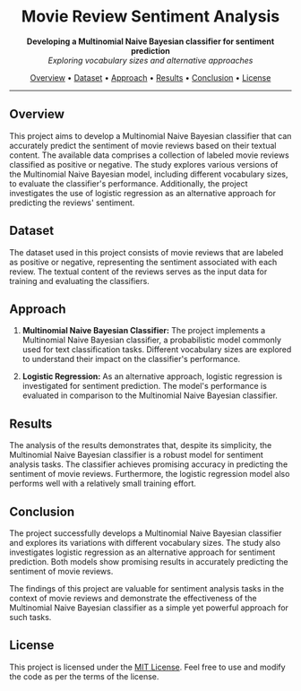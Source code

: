 <h1 align="center">Movie Review Sentiment Analysis</h1>

<p align="center">
  <b>Developing a Multinomial Naive Bayesian classifier for sentiment prediction</b>
  <br>
  <i>Exploring vocabulary sizes and alternative approaches</i>
</p>

<p align="center">
  <a href="#overview">Overview</a> •
  <a href="#dataset">Dataset</a> •
  <a href="#approach">Approach</a> •
  <a href="#results">Results</a> •
  <a href="#conclusion">Conclusion</a> •
  <a href="#license">License</a>
</p>

---

## Overview

This project aims to develop a Multinomial Naive Bayesian classifier that can accurately predict the sentiment of movie reviews based on their textual content. The available data comprises a collection of labeled movie reviews classified as positive or negative. The study explores various versions of the Multinomial Naive Bayesian model, including different vocabulary sizes, to evaluate the classifier's performance. Additionally, the project investigates the use of logistic regression as an alternative approach for predicting the reviews' sentiment.

## Dataset

The dataset used in this project consists of movie reviews that are labeled as positive or negative, representing the sentiment associated with each review. The textual content of the reviews serves as the input data for training and evaluating the classifiers.

## Approach

1. **Multinomial Naive Bayesian Classifier:** The project implements a Multinomial Naive Bayesian classifier, a probabilistic model commonly used for text classification tasks. Different vocabulary sizes are explored to understand their impact on the classifier's performance.

2. **Logistic Regression:** As an alternative approach, logistic regression is investigated for sentiment prediction. The model's performance is evaluated in comparison to the Multinomial Naive Bayesian classifier.

## Results

The analysis of the results demonstrates that, despite its simplicity, the Multinomial Naive Bayesian classifier is a robust model for sentiment analysis tasks. The classifier achieves promising accuracy in predicting the sentiment of movie reviews. Furthermore, the logistic regression model also performs well with a relatively small training effort.

## Conclusion

The project successfully develops a Multinomial Naive Bayesian classifier and explores its variations with different vocabulary sizes. The study also investigates logistic regression as an alternative approach for sentiment prediction. Both models show promising results in accurately predicting the sentiment of movie reviews.

The findings of this project are valuable for sentiment analysis tasks in the context of movie reviews and demonstrate the effectiveness of the Multinomial Naive Bayesian classifier as a simple yet powerful approach for such tasks.

## License

This project is licensed under the [MIT License](https://github.com/AndreaAlberti07/Movie-Reviews-ML/blob/main/LICENSE
). Feel free to use and modify the code as per the terms of the license.

